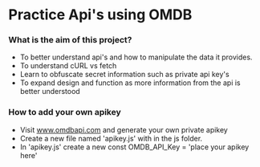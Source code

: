 # Practice Api's using OMDB

### What is the aim of this project?

- To better understand api's and how to manipulate the data it provides.
- To understand cURL vs fetch
- Learn to obfuscate secret information such as private api key's
- To expand design and function as more information from the api is better understood

### How to add your own apikey

- Visit www.omdbapi.com and generate your own private apikey
- Create a new file named 'apikey.js' with in the js folder.
- In 'apikey.js' create a new const OMDB_API_Key = 'place your apikey here'
